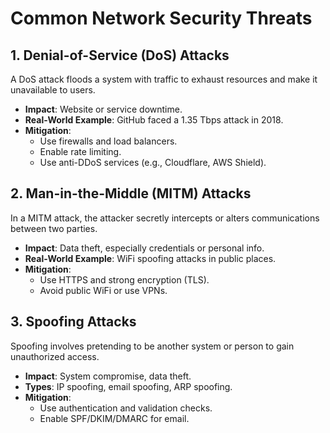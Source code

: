 # Common Network Security Threats

## 1. Denial-of-Service (DoS) Attacks
A DoS attack floods a system with traffic to exhaust resources and make it unavailable to users. 

- **Impact**: Website or service downtime.
- **Real-World Example**: GitHub faced a 1.35 Tbps attack in 2018.
- **Mitigation**:
  - Use firewalls and load balancers.
  - Enable rate limiting.
  - Use anti-DDoS services (e.g., Cloudflare, AWS Shield).

## 2. Man-in-the-Middle (MITM) Attacks
In a MITM attack, the attacker secretly intercepts or alters communications between two parties.

- **Impact**: Data theft, especially credentials or personal info.
- **Real-World Example**: WiFi spoofing attacks in public places.
- **Mitigation**:
  - Use HTTPS and strong encryption (TLS).
  - Avoid public WiFi or use VPNs.

## 3. Spoofing Attacks
Spoofing involves pretending to be another system or person to gain unauthorized access.

- **Impact**: System compromise, data theft.
- **Types**: IP spoofing, email spoofing, ARP spoofing.
- **Mitigation**:
  - Use authentication and validation checks.
  - Enable SPF/DKIM/DMARC for email.

